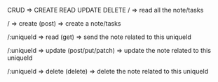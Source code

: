 CRUD => CREATE READ UPDATE DELETE
/ => read all the note/tasks

/ => create (post) => create a note/tasks

/:uniqueId => read (get) =>  send the note related to this uniqueId

/:uniqueId => update (post/put/patch) =>  update the note related to this uniqueId

/:uniqueId => delete (delete) =>  delete the note related to this uniqueId

